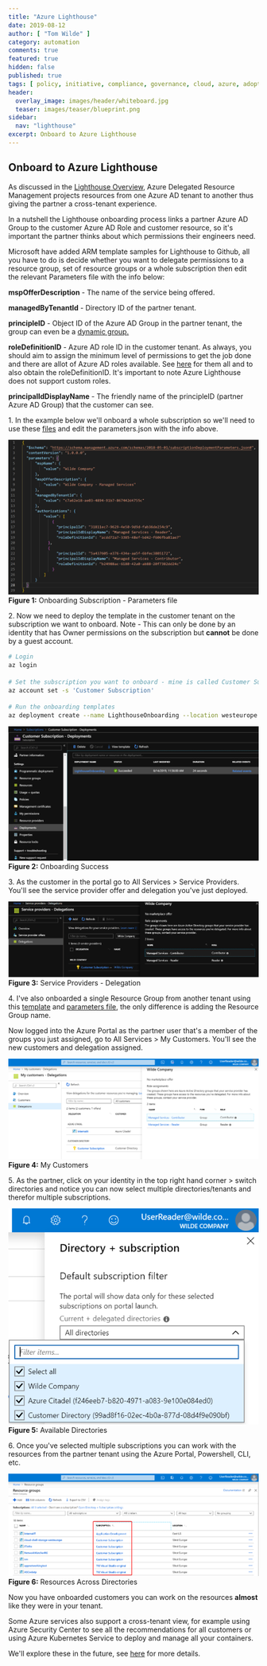 ```yaml
---
title: "Azure Lighthouse"
date: 2019-08-12
author: [ "Tom Wilde" ]
category: automation
comments: true
featured: true
hidden: false
published: true
tags: [ policy, initiative, compliance, governance, cloud, azure, adoption, framework, lighthouse ]
header:
  overlay_image: images/header/whiteboard.jpg
  teaser: images/teaser/blueprint.png
sidebar:
  nav: "lighthouse"
excerpt: Onboard to Azure Lighthouse
---
```


## Onboard to Azure Lighthouse

As discussed in the [Lighthouse Overview](https://azurecitadel.com/automation/lighthouse/), Azure Delegated Resource Management projects resources from one Azure AD tenant to another thus giving the partner a cross-tenant experience.

In a nutshell the Lighthouse onboarding process links a partner Azure AD Group to the customer Azure AD Role and customer resource,  so it's important the partner thinks about which permissions their engineers need. 

Microsoft have added ARM template samples for Lighthouse to Github, all you have to do is decide whether you want to delegate permissions to a resource group, set of resource groups or a whole subscription then edit the relevant Parameters file with the info below:

**mspOfferDescription** - The name of the service being offered.

**managedByTenantId** - Directory ID of the partner tenant.  

**principleID** - Object ID of the Azure AD Group in the partner tenant, the group can even be a [dynamic group.](https://docs.microsoft.com/en-us/azure/active-directory/users-groups-roles/groups-dynamic-tutorial)

**roleDefinitionID** - Azure AD role ID in the customer tenant. As always, you should aim to assign the minimum level of permissions to get the job done and there are allot of Azure AD roles available. See [here](https://docs.microsoft.com/en-us/azure/active-directory/users-groups-roles/directory-assign-admin-roles) for them all and to also obtain the roleDefinitionID. It's important to note Azure Lighthouse does not support custom roles.

**principalIdDisplayName** - The friendly name of the principleID (partner Azure AD Group) that the customer can see.


1\. In the example below we'll onboard a whole subscription so we'll need to use these [files](https://github.com/Azure/Azure-Lighthouse-samples/tree/master/Azure-Delegated-Resource-Management/templates/delegated-resource-management) and edit the parameters.json with the info above.

![Onboarding Subscription - Parameters file](/automation/lighthouse/lighthouse-deploy-sub-parameters.png)
**Figure 1:** Onboarding Subscription - Parameters file

2\. Now we need to deploy the template in the customer tenant on the subscription we want to onboard. Note - This can only be done by an identity that has Owner permissions on the subscription but **cannot** be done by a guest account. 

```bash
# Login
az login

# Set the subscription you want to onboard - mine is called Customer Subscription'
az account set -s 'Customer Subscription'

# Run the onboarding templates
az deployment create --name LighthouseOnboarding --location westeurope --template-file delegatedResourceManagement.json --parameters delegatedResourceManagement.parameters.json
```

![Onboarding Subscription - Success](/automation/lighthouse/lighthouse-deploy-sub-success.png)
**Figure 2:** Onboarding Success

3\. As the customer in the portal go to All Services > Service Providers. You'll see the service provider offer and delegation you've just deployed.

![Service Providers - Delegation](/automation/lighthouse/lighthouse-service-providers.png)
**Figure 3:** Service Providers - Delegation

4\. I've also onboarded a single Resource Group from another tenant using this [template](https://github.com/Azure/Azure-Lighthouse-samples/blob/master/Azure-Delegated-Resource-Management/templates/rg-delegated-resource-management/rgDelegatedResourceManagement.json) and [parameters file](https://github.com/Azure/Azure-Lighthouse-samples/blob/master/Azure-Delegated-Resource-Management/templates/rg-delegated-resource-management/rgDelegatedResourceManagement.parameters.json), the only difference is adding the Resource Group name. 

Now logged into the Azure Portal as the partner user that's a member of the groups you just assigned, go to All Services > My Customers. You'll see the new customers and delegation assigned.

![My Customers](/automation/lighthouse/lighthouse-mycustomers.png)
**Figure 4:** My Customers


5\. As the partner, click on your identity in the top right hand corner > switch directories and notice you can now select multiple directories/tenants and therefor multiple subscriptions.

![Available Directories](/automation/lighthouse/lighthouse-available-directories.png)
**Figure 5:** Available Directories

6\. Once you've selected multiple subscriptions you can work with the resources from the partner tenant using the Azure Portal, Powershell, CLI, etc.

![Resources Across Directories](/automation/lighthouse/lighthouse-resources.png)
**Figure 6:** Resources Across Directories


Now you have onboarded customers you can work on the resources **almost** like they were in your tenant.  

Some Azure services also support a cross-tenant view, for example using Azure Security Center to see all the recommendations for all customers or using Azure Kubernetes Service to deploy and manage all your containers.

We'll explore these in the future, see [here](https://docs.microsoft.com/en-us/azure/lighthouse/concepts/cross-tenant-management-experience) for more details.